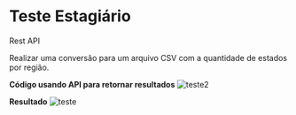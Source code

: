 # Teste Estagiário

Rest API

Realizar uma conversão para um arquivo CSV com a quantidade de estados por região.



**Código usando API para retornar resultados**
![teste2](https://user-images.githubusercontent.com/80727677/172027782-846fe52a-dcc0-49b4-ac77-0a9669cb1066.png)

**Resultado**
![teste](https://user-images.githubusercontent.com/80727677/172027785-835dbff6-7ee6-4d46-8eee-ba25e994025d.png)
